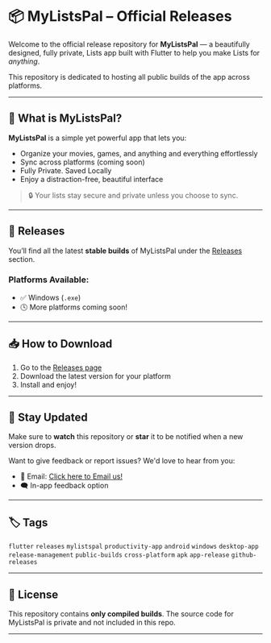 # 📦 MyListsPal – Official Releases

Welcome to the official release repository for **MyListsPal** — a beautifully designed, fully private, Lists app built with Flutter to help you make Lists for _anything_.

This repository is dedicated to hosting all public builds of the app across platforms.

---

## 🚀 What is MyListsPal?

**MyListsPal** is a simple yet powerful app that lets you:

- Organize your movies, games, and anything and everything effortlessly  
- Sync across platforms (coming soon)  
- Fully Private. Saved Locally
- Enjoy a distraction-free, beautiful interface  

> 🔒 Your lists stay secure and private unless you choose to sync.

---

## 📂 Releases

You’ll find all the latest **stable builds** of MyListsPal under the [Releases](https://github.com/HrishikeshKataki/MyListsPal-Releases/releases) section.

### Platforms Available:
- ✅ Windows (`.exe`)
- 🕓 More platforms coming soon!

---

## 📥 How to Download

1. Go to the [Releases page](https://github.com/HrishikeshKataki/MyListsPal-Releases/releases)
2. Download the latest version for your platform
3. Install and enjoy!

---

## 📢 Stay Updated

Make sure to **watch** this repository or **star** it to be notified when a new version drops.

Want to give feedback or report issues? We'd love to hear from you:
- 📧 Email: [Click here to Email us!](mailto:mylistspal@gmail.com)
- 🗨️ In-app feedback option

---

## 🏷️ Tags

`flutter` `releases` `mylistspal` `productivity-app` `android` `windows` `desktop-app` `release-management` `public-builds` `cross-platform` `apk` `app-release` `github-releases`

---

## 📄 License

This repository contains **only compiled builds**. The source code for MyListsPal is private and not included in this repo.

---
